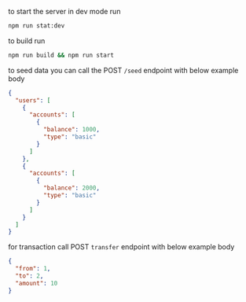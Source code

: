 to start the server in dev mode run

```bash
npm run stat:dev
```

to build run

```bash
npm run build && npm run start
```

to seed data you can call the POST `/seed` endpoint with below example body

```json
{
  "users": [
    {
      "accounts": [
        {
          "balance": 1000,
          "type": "basic"
        }
      ]
    },
    {
      "accounts": [
        {
          "balance": 2000,
          "type": "basic"
        }
      ]
    }
  ]
}
```

for transaction call POST `transfer` endpoint with below example body

```json
{
  "from": 1,
  "to": 2,
  "amount": 10
}
```
